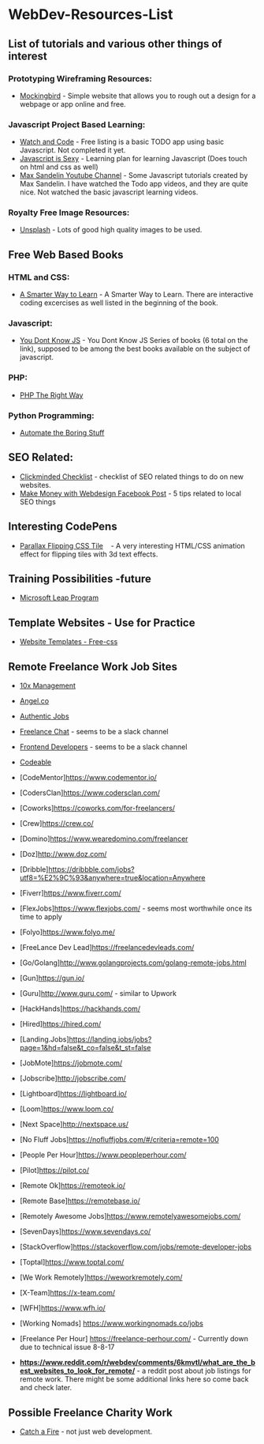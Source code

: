 # WebDev-Resources-List
## List of tutorials and various other things of interest

### Prototyping Wireframing Resources:
* [Mockingbird](https://www.gomockingbird.com) - Simple website that allows you to rough out a design for a webpage or app online and free.

### Javascript Project Based Learning:
* [Watch and Code](www.watchandcode.com) - Free listing is a basic TODO app using basic Javascript. Not completed it yet.
* [Javascript is Sexy](http://javascriptissexy.com/how-to-learn-javascript-properly/) - Learning plan for learning Javascript (Does touch on html and css as well)
* [Max Sandelin Youtube Channel](https://www.youtube.com/channel/UCr1BiYXeVfpWRCkS0MGjYkQ/videos) - Some Javascript tutorials created by Max Sandelin. I have watched the Todo app videos, and they are quite nice. Not watched the basic javascript learning videos.


### Royalty Free Image Resources:
* [Unsplash](www.unsplash.com) - Lots of good high quality images to be used.


## Free Web Based Books

### HTML and CSS:
* [A Smarter Way to Learn](http://www.asmarterwaytolearn.com/htmlcss/htmlcss_book-text.html) - A Smarter Way to Learn. There are interactive coding excercises as well listed in the beginning of the book.

### Javascript:
* [You Dont Know JS](https://github.com/getify/You-Dont-Know-JS) - You Dont Know JS Series of books (6 total on the link), supposed to be among the best books available on the subject of javascript.

### PHP:
* [PHP The Right Way](http://www.phptherightway.com)

### Python Programming:
* [Automate the Boring Stuff](https://automatetheboringstuff.com/)


## SEO Related:
* [Clickminded Checklist](https://www.clickminded.com/seo-checklist/) - checklist of SEO related things to do on new websites.
* [Make Money with Webdesign Facebook Post](https://www.facebook.com/groups/makemoneywithwebdesign/permalink/1925435104377106/) - 5 tips related to local SEO things

## Interesting CodePens
* [Parallax Flipping CSS Tile](https://codepen.io/tyrellrummage/pen/wqGgLO)
    - A very interesting HTML/CSS animation effect for flipping tiles with 3d text effects.


## Training Possibilities -future
* [Microsoft Leap Program](http://www.industryexplorers.com/applicants)

## Template Websites - Use for Practice
* [Website Templates - Free-css](http://www.free-css.com/free-css-templates)


## Remote Freelance Work Job Sites
* [10x Management](https://www.10xmanagement.com/)
* [Angel.co](https://angel.co/jobs#find/f!%7B%22remote%22%3Atrue%7D)
* [Authentic Jobs](https://authenticjobs.com/#onlyremote=1)
* [Freelance Chat](https://freelance.chat/) - seems to be a slack channel
* [Frontend Developers](http://frontenddevelopers.org/) - seems to be a slack channel
* [Codeable](https://codeable.io/)
* [CodeMentor]https://www.codementor.io/
* [CodersClan]https://www.codersclan.com/
* [Coworks]https://coworks.com/for-freelancers/
* [Crew]https://crew.co/
* [Domino]https://www.wearedomino.com/freelancer
* [Doz]http://www.doz.com/
* [Dribble]https://dribbble.com/jobs?utf8=%E2%9C%93&anywhere=true&location=Anywhere
* [Fiverr]https://www.fiverr.com/
* [FlexJobs]https://www.flexjobs.com/ - seems most worthwhile once its time to apply
* [Folyo]https://www.folyo.me/
* [FreeLance Dev Lead]https://freelancedevleads.com/
* [Go/Golang]http://www.golangprojects.com/golang-remote-jobs.html
* [Gun]https://gun.io/
* [Guru]http://www.guru.com/ - similar to Upwork
* [HackHands]https://hackhands.com/
* [Hired]https://hired.com/
* [Landing.Jobs]https://landing.jobs/jobs?page=1&hd=false&t_co=false&t_st=false
* [JobMote]https://jobmote.com/
* [Jobscribe]http://jobscribe.com/
* [Lightboard]https://lightboard.io/
* [Loom]https://www.loom.co/
* [Next Space]http://nextspace.us/
* [No Fluff Jobs]https://nofluffjobs.com/#/criteria=remote=100
* [People Per Hour]https://www.peopleperhour.com/
* [Pilot]https://pilot.co/
* [Remote Ok]https://remoteok.io/
* [Remote Base]https://remotebase.io/
* [Remotely Awesome Jobs]https://www.remotelyawesomejobs.com/
* [SevenDays]https://www.sevendays.co/
* [StackOverflow]https://stackoverflow.com/jobs/remote-developer-jobs
* [Toptal]https://www.toptal.com/
* [We Work Remotely]https://weworkremotely.com/
* [X-Team]https://x-team.com/
* [WFH]https://www.wfh.io/
* [Working Nomads] https://www.workingnomads.co/jobs
* [Freelance Per Hour] https://freelance-perhour.com/ - Currently down due to technical issue 8-8-17

* **https://www.reddit.com/r/webdev/comments/6kmvtl/what_are_the_best_websites_to_look_for_remote/** - a reddit post about job listings for remote work. There might be some additional links here so come back and check later.

##  Possible Freelance Charity Work

* [Catch a Fire](https://www.catchafire.org/) - not just web development.
























